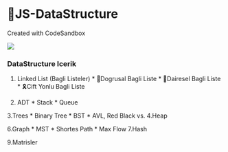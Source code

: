 # 🚀JS-DataStructure

Created with CodeSandbox

![](https://static.javatpoint.com/ds/images/ds-introduction.png)

### DataStructure Icerik

   1. Linked List (Bagli Listeler)
     * 🏒Dogrusal Bagli Liste
     * 🎈Dairesel Bagli Liste
     * 🎗Cift Yonlu Bagli Liste
     
   2. ADT
     * Stack
     * Queue
     
   3.Trees
     * Binary Tree
     * BST
     * AVL, Red Black vs.
   4.Heap
    
   6.Graph
     * MST
     * Shortes Path
     * Max Flow
   7.Hash
  
   9.Matrisler 
